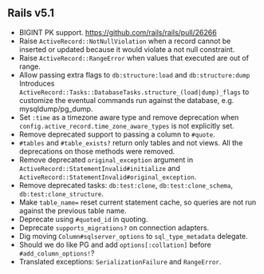 
## Rails v5.1

* BIGINT PK support. https://github.com/rails/rails/pull/26266
* Raise `ActiveRecord::NotNullViolation` when a record cannot be inserted
  or updated because it would violate a not null constraint.
* Raise `ActiveRecord::RangeError` when values that executed are out of range.
* Allow passing extra flags to `db:structure:load` and `db:structure:dump`
  Introduces `ActiveRecord::Tasks::DatabaseTasks.structure_(load|dump)_flags` to customize the
  eventual commands run against the database, e.g. mysqldump/pg_dump.
* Set `:time` as a timezone aware type and remove deprecation when
  `config.active_record.time_zone_aware_types` is not explicitly set.
* Remove deprecated support to passing a column to `#quote`.
* `#tables` and `#table_exists?` return only tables and not views.
  All the deprecations on those methods were removed.
* Remove deprecated `original_exception` argument in `ActiveRecord::StatementInvalid#initialize`
  and `ActiveRecord::StatementInvalid#original_exception`.
* Remove deprecated tasks: `db:test:clone`, `db:test:clone_schema`, `db:test:clone_structure`.
* Make `table_name=` reset current statement cache,
  so queries are not run against the previous table name.
* Deprecate using `#quoted_id` in quoting.
* Deprecate `supports_migrations?` on connection adapters.
* Dig moving `Column#sqlserver_options` to `sql_type_metadata` delegate.
* Should we do like PG and add `options[:collation]` before `#add_column_options!`?
* Translated exceptions: `SerializationFailure` and `RangeError`.
